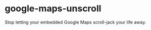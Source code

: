 google-maps-unscroll
====================

Stop letting your embedded Google Maps scroll-jack your life away.
